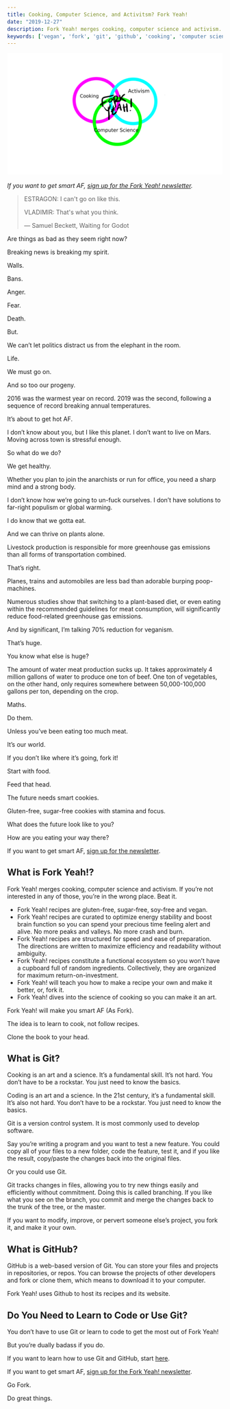 ```yaml
---
title: Cooking, Computer Science, and Activitsm? Fork Yeah!
date: "2019-12-27"
description: Fork Yeah! merges cooking, computer science and activism. If you’re not interested in any of those, you’re in the wrong place. Beat it.
keywords: ['vegan', 'fork', 'git', 'github', 'cooking', 'computer science']
---
```


![Fork Yeah! venn diagram: Cooking, Activism, Computer Science](./jarednielsen-fork-yeah-venn.png)

_If you want to get smart AF, [sign up for the Fork Yeah! newsletter](http://eepurl.com/cDweO5)._

> ESTRAGON: I can't go on like this.
>
> VLADIMIR: That's what you think.
>
> ― Samuel Beckett, Waiting for Godot


Are things as bad as they seem right now?

Breaking news is breaking my spirit.

Walls.

Bans.

Anger.

Fear.

Death.

But.

We can’t let politics distract us from the elephant in the room.

Life.

We must go on.

And so too our progeny.

2016 was the warmest year on record. 2019 was the second, following a sequence of record breaking annual temperatures.

It’s about to get hot AF.

I don’t know about you, but I like this planet. I don’t want to live on Mars. Moving across town is stressful enough.

So what do we do?

We get healthy.

Whether you plan to join the anarchists or run for office, you need a sharp mind and a strong body.

I don’t know how we’re going to un-fuck ourselves. I don’t have solutions to far-right populism or global warming.

I do know that we gotta eat.

And we can thrive on plants alone.

Livestock production is responsible for more greenhouse gas emissions than all forms of transportation combined.  

That’s right.

Planes, trains and automobiles are less bad than adorable burping poop-machines.

Numerous studies show that switching to a plant-based diet, or even eating within the recommended guidelines for meat consumption, will significantly reduce food-related greenhouse gas emissions.

And by significant, I’m talking 70% reduction for veganism.

That’s huge.

You know what else is huge?

The amount of water meat production sucks up. It takes approximately 4 million gallons of water to produce one ton of beef. One ton of vegetables, on the other hand, only requires somewhere between 50,000-100,000 gallons per ton, depending on the crop.

Maths.

Do them.

Unless you’ve been eating too much meat.

It’s our world.

If you don’t like where it’s going, fork it!

Start with food.

Feed that head.

The future needs smart cookies.

Gluten-free, sugar-free cookies with stamina and focus.

What does the future look like to you?

How are you eating your way there?

If you want to get smart AF, [sign up for the newsletter](http://eepurl.com/cDweO5).


## What is Fork Yeah!?

Fork Yeah! merges cooking, computer science and activism. If you’re not interested in any of those, you’re in the wrong place. Beat it.

* Fork Yeah! recipes are gluten-free, sugar-free, soy-free and vegan.
* Fork Yeah! recipes are curated to optimize energy stability and boost brain function so you can spend your precious time feeling alert and alive. No more peaks and valleys. No more crash and burn.
* Fork Yeah! recipes are structured for speed and ease of preparation. The directions are written to maximize efficiency and readability without ambiguity.
* Fork Yeah! recipes constitute a functional ecosystem so you won’t have a cupboard full of random ingredients. Collectively, they are organized for maximum return-on-investment.
* Fork Yeah! will teach you how to make a recipe your own and make it better, or, fork it.  
* Fork Yeah! dives into the science of cooking so you can make it an art.

Fork Yeah! will make you smart AF (As Fork).

The idea is to learn to cook, not follow recipes.

Clone the book to your head.

## What is Git?
Cooking is an art and a science. It’s a fundamental skill. It’s not hard. You don’t have to be a rockstar. You just need to know the basics.

Coding is an art and a science. In the 21st century, it’s a fundamental skill. It’s also not hard. You don’t have to be a rockstar. You just need to know the basics.

Git is a version control system. It is most commonly used to develop software.

Say you’re writing a program and you want to test a new feature. You could copy all of your files to a new folder, code the feature, test it, and if you like the result, copy/paste the changes back into the original files.

Or you could use Git.

Git tracks changes in files, allowing you to try new things easily and efficiently without commitment. Doing this is called branching. If you like what you see on the branch, you commit and merge the changes back to the trunk of the tree, or the master.

If you want to modify, improve, or pervert someone else’s project, you fork it, and make it your own.

## What is GitHub?
GitHub is a web-based version of Git. You can store your files and projects in repositories, or repos. You can browse the projects of other developers and fork or clone them, which means to download it to your computer.

Fork Yeah! uses Github to host its recipes and its website.

## Do You Need to Learn to Code or Use Git?

You don’t have to use Git or learn to code to get the most out of Fork Yeah!

But you’re dually badass if you do.

If you want to learn how to use Git and GitHub, start [here](https://guides.github.com/activities/hello-world/).

If you want to get smart AF, [sign up for the Fork Yeah! newsletter](http://eepurl.com/cDweO5).

Go Fork.

Do great things.
